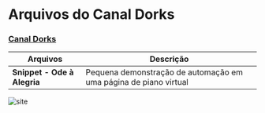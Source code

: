 # Arquivos do Canal Dorks
### [Canal Dorks](https://www.youtube.com/channel/UCAcgS1IHbPjH9d3iMeRbP2A?view_as=public)

|Arquivos|Descrição|
--------------|--------------
**Snippet - Ode à Alegria**|Pequena demonstração de automação em uma página de piano virtual

![site](https://i.pinimg.com/564x/34/6c/85/346c85036798f166ef0258a120d7e5dc.jpg)
